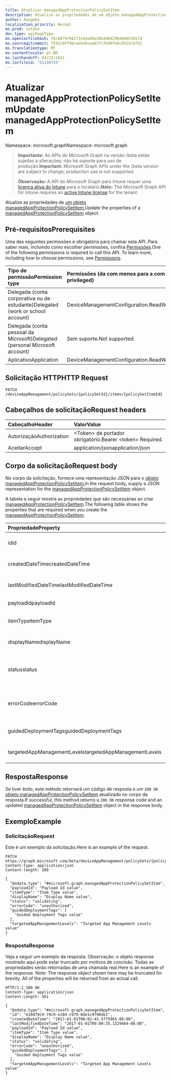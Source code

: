 ```yaml
---
title: Atualizar managedAppProtectionPolicySetItem
description: Atualize as propriedades de um objeto managedAppProtectionPolicySetItem.
author: dougeby
localization_priority: Normal
ms.prod: intune
doc_type: apiPageType
ms.openlocfilehash: f8c8879794273c8da09a38b4d64298498852657d
ms.sourcegitcommit: f592c9ff96ceeb40caa67fcfe90fe6c8525cb7d2
ms.translationtype: MT
ms.contentlocale: pt-BR
ms.lasthandoff: 03/23/2021
ms.locfileid: "51134715"
---
```

# <a name="update-managedappprotectionpolicysetitem"></a><span data-ttu-id="a2ea8-103">Atualizar managedAppProtectionPolicySetItem</span><span class="sxs-lookup"><span data-stu-id="a2ea8-103">Update managedAppProtectionPolicySetItem</span></span>

<span data-ttu-id="a2ea8-104">Namespace: microsoft.graph</span><span class="sxs-lookup"><span data-stu-id="a2ea8-104">Namespace: microsoft.graph</span></span>

> <span data-ttu-id="a2ea8-105">**Importante:** As APIs do Microsoft Graph na versão /beta estão sujeitas a alterações; não há suporte para uso de produção.</span><span class="sxs-lookup"><span data-stu-id="a2ea8-105">**Important:** Microsoft Graph APIs under the /beta version are subject to change; production use is not supported.</span></span>

> <span data-ttu-id="a2ea8-106">**Observação:** A API do Microsoft Graph para Intune requer uma [licença ativa do Intune](https://go.microsoft.com/fwlink/?linkid=839381) para o locatário.</span><span class="sxs-lookup"><span data-stu-id="a2ea8-106">**Note:** The Microsoft Graph API for Intune requires an [active Intune license](https://go.microsoft.com/fwlink/?linkid=839381) for the tenant.</span></span>

<span data-ttu-id="a2ea8-107">Atualize as propriedades de [um objeto managedAppProtectionPolicySetItem.](../resources/intune-policyset-managedappprotectionpolicysetitem.md)</span><span class="sxs-lookup"><span data-stu-id="a2ea8-107">Update the properties of a [managedAppProtectionPolicySetItem](../resources/intune-policyset-managedappprotectionpolicysetitem.md) object.</span></span>

## <a name="prerequisites"></a><span data-ttu-id="a2ea8-108">Pré-requisitos</span><span class="sxs-lookup"><span data-stu-id="a2ea8-108">Prerequisites</span></span>
<span data-ttu-id="a2ea8-p101">Uma das seguintes permissões é obrigatória para chamar esta API. Para saber mais, incluindo como escolher permissões, confira [Permissões](/graph/permissions-reference).</span><span class="sxs-lookup"><span data-stu-id="a2ea8-p101">One of the following permissions is required to call this API. To learn more, including how to choose permissions, see [Permissions](/graph/permissions-reference).</span></span>

|<span data-ttu-id="a2ea8-111">Tipo de permissão</span><span class="sxs-lookup"><span data-stu-id="a2ea8-111">Permission type</span></span>|<span data-ttu-id="a2ea8-112">Permissões (da com menos para a com mais privilégios)</span><span class="sxs-lookup"><span data-stu-id="a2ea8-112">Permissions (from least to most privileged)</span></span>|
|:---|:---|
|<span data-ttu-id="a2ea8-113">Delegada (conta corporativa ou de estudante)</span><span class="sxs-lookup"><span data-stu-id="a2ea8-113">Delegated (work or school account)</span></span>|<span data-ttu-id="a2ea8-114">DeviceManagementConfiguration.ReadWrite.All</span><span class="sxs-lookup"><span data-stu-id="a2ea8-114">DeviceManagementConfiguration.ReadWrite.All</span></span>|
|<span data-ttu-id="a2ea8-115">Delegada (conta pessoal da Microsoft)</span><span class="sxs-lookup"><span data-stu-id="a2ea8-115">Delegated (personal Microsoft account)</span></span>|<span data-ttu-id="a2ea8-116">Sem suporte.</span><span class="sxs-lookup"><span data-stu-id="a2ea8-116">Not supported.</span></span>|
|<span data-ttu-id="a2ea8-117">Aplicativo</span><span class="sxs-lookup"><span data-stu-id="a2ea8-117">Application</span></span>|<span data-ttu-id="a2ea8-118">DeviceManagementConfiguration.ReadWrite.All</span><span class="sxs-lookup"><span data-stu-id="a2ea8-118">DeviceManagementConfiguration.ReadWrite.All</span></span>|

## <a name="http-request"></a><span data-ttu-id="a2ea8-119">Solicitação HTTP</span><span class="sxs-lookup"><span data-stu-id="a2ea8-119">HTTP Request</span></span>
<!-- {
  "blockType": "ignored"
}
-->
``` http
PATCH /deviceAppManagement/policySets/{policySetId}/items/{policySetItemId}
```

## <a name="request-headers"></a><span data-ttu-id="a2ea8-120">Cabeçalhos de solicitação</span><span class="sxs-lookup"><span data-stu-id="a2ea8-120">Request headers</span></span>
|<span data-ttu-id="a2ea8-121">Cabeçalho</span><span class="sxs-lookup"><span data-stu-id="a2ea8-121">Header</span></span>|<span data-ttu-id="a2ea8-122">Valor</span><span class="sxs-lookup"><span data-stu-id="a2ea8-122">Value</span></span>|
|:---|:---|
|<span data-ttu-id="a2ea8-123">Autorização</span><span class="sxs-lookup"><span data-stu-id="a2ea8-123">Authorization</span></span>|<span data-ttu-id="a2ea8-124">&lt;Token&gt; de portador obrigatório.</span><span class="sxs-lookup"><span data-stu-id="a2ea8-124">Bearer &lt;token&gt; Required.</span></span>|
|<span data-ttu-id="a2ea8-125">Aceitar</span><span class="sxs-lookup"><span data-stu-id="a2ea8-125">Accept</span></span>|<span data-ttu-id="a2ea8-126">application/json</span><span class="sxs-lookup"><span data-stu-id="a2ea8-126">application/json</span></span>|

## <a name="request-body"></a><span data-ttu-id="a2ea8-127">Corpo da solicitação</span><span class="sxs-lookup"><span data-stu-id="a2ea8-127">Request body</span></span>
<span data-ttu-id="a2ea8-128">No corpo da solicitação, fornece uma representação JSON para o [objeto managedAppProtectionPolicySetItem.](../resources/intune-policyset-managedappprotectionpolicysetitem.md)</span><span class="sxs-lookup"><span data-stu-id="a2ea8-128">In the request body, supply a JSON representation for the [managedAppProtectionPolicySetItem](../resources/intune-policyset-managedappprotectionpolicysetitem.md) object.</span></span>

<span data-ttu-id="a2ea8-129">A tabela a seguir mostra as propriedades que são necessárias ao criar [managedAppProtectionPolicySetItem](../resources/intune-policyset-managedappprotectionpolicysetitem.md).</span><span class="sxs-lookup"><span data-stu-id="a2ea8-129">The following table shows the properties that are required when you create the [managedAppProtectionPolicySetItem](../resources/intune-policyset-managedappprotectionpolicysetitem.md).</span></span>

|<span data-ttu-id="a2ea8-130">Propriedade</span><span class="sxs-lookup"><span data-stu-id="a2ea8-130">Property</span></span>|<span data-ttu-id="a2ea8-131">Tipo</span><span class="sxs-lookup"><span data-stu-id="a2ea8-131">Type</span></span>|<span data-ttu-id="a2ea8-132">Descrição</span><span class="sxs-lookup"><span data-stu-id="a2ea8-132">Description</span></span>|
|:---|:---|:---|
|<span data-ttu-id="a2ea8-133">id</span><span class="sxs-lookup"><span data-stu-id="a2ea8-133">id</span></span>|<span data-ttu-id="a2ea8-134">Cadeia de caracteres</span><span class="sxs-lookup"><span data-stu-id="a2ea8-134">String</span></span>|<span data-ttu-id="a2ea8-135">Chave do MobileAppPolicySetItem.</span><span class="sxs-lookup"><span data-stu-id="a2ea8-135">Key of the MobileAppPolicySetItem.</span></span> <span data-ttu-id="a2ea8-136">Herdado de [policySetItem](../resources/intune-policyset-policysetitem.md)</span><span class="sxs-lookup"><span data-stu-id="a2ea8-136">Inherited from [policySetItem](../resources/intune-policyset-policysetitem.md)</span></span>|
|<span data-ttu-id="a2ea8-137">createdDateTime</span><span class="sxs-lookup"><span data-stu-id="a2ea8-137">createdDateTime</span></span>|<span data-ttu-id="a2ea8-138">DateTimeOffset</span><span class="sxs-lookup"><span data-stu-id="a2ea8-138">DateTimeOffset</span></span>|<span data-ttu-id="a2ea8-139">Hora de criação do PolicySetItem.</span><span class="sxs-lookup"><span data-stu-id="a2ea8-139">Creation time of the PolicySetItem.</span></span> <span data-ttu-id="a2ea8-140">Herdado de [policySetItem](../resources/intune-policyset-policysetitem.md)</span><span class="sxs-lookup"><span data-stu-id="a2ea8-140">Inherited from [policySetItem](../resources/intune-policyset-policysetitem.md)</span></span>|
|<span data-ttu-id="a2ea8-141">lastModifiedDateTime</span><span class="sxs-lookup"><span data-stu-id="a2ea8-141">lastModifiedDateTime</span></span>|<span data-ttu-id="a2ea8-142">DateTimeOffset</span><span class="sxs-lookup"><span data-stu-id="a2ea8-142">DateTimeOffset</span></span>|<span data-ttu-id="a2ea8-143">Última hora modificada do PolicySetItem.</span><span class="sxs-lookup"><span data-stu-id="a2ea8-143">Last modified time of the PolicySetItem.</span></span> <span data-ttu-id="a2ea8-144">Herdado de [policySetItem](../resources/intune-policyset-policysetitem.md)</span><span class="sxs-lookup"><span data-stu-id="a2ea8-144">Inherited from [policySetItem](../resources/intune-policyset-policysetitem.md)</span></span>|
|<span data-ttu-id="a2ea8-145">payloadId</span><span class="sxs-lookup"><span data-stu-id="a2ea8-145">payloadId</span></span>|<span data-ttu-id="a2ea8-146">Cadeia de caracteres</span><span class="sxs-lookup"><span data-stu-id="a2ea8-146">String</span></span>|<span data-ttu-id="a2ea8-147">PayloadId do PolicySetItem.</span><span class="sxs-lookup"><span data-stu-id="a2ea8-147">PayloadId of the PolicySetItem.</span></span> <span data-ttu-id="a2ea8-148">Herdado de [policySetItem](../resources/intune-policyset-policysetitem.md)</span><span class="sxs-lookup"><span data-stu-id="a2ea8-148">Inherited from [policySetItem](../resources/intune-policyset-policysetitem.md)</span></span>|
|<span data-ttu-id="a2ea8-149">itemType</span><span class="sxs-lookup"><span data-stu-id="a2ea8-149">itemType</span></span>|<span data-ttu-id="a2ea8-150">Cadeia de caracteres</span><span class="sxs-lookup"><span data-stu-id="a2ea8-150">String</span></span>|<span data-ttu-id="a2ea8-151">policySetType do PolicySetItem.</span><span class="sxs-lookup"><span data-stu-id="a2ea8-151">policySetType of the PolicySetItem.</span></span> <span data-ttu-id="a2ea8-152">Herdado de [policySetItem](../resources/intune-policyset-policysetitem.md)</span><span class="sxs-lookup"><span data-stu-id="a2ea8-152">Inherited from [policySetItem](../resources/intune-policyset-policysetitem.md)</span></span>|
|<span data-ttu-id="a2ea8-153">displayName</span><span class="sxs-lookup"><span data-stu-id="a2ea8-153">displayName</span></span>|<span data-ttu-id="a2ea8-154">Cadeia de caracteres</span><span class="sxs-lookup"><span data-stu-id="a2ea8-154">String</span></span>|<span data-ttu-id="a2ea8-155">DisplayName do PolicySetItem.</span><span class="sxs-lookup"><span data-stu-id="a2ea8-155">DisplayName of the PolicySetItem.</span></span> <span data-ttu-id="a2ea8-156">Herdado de [policySetItem](../resources/intune-policyset-policysetitem.md)</span><span class="sxs-lookup"><span data-stu-id="a2ea8-156">Inherited from [policySetItem](../resources/intune-policyset-policysetitem.md)</span></span>|
|<span data-ttu-id="a2ea8-157">status</span><span class="sxs-lookup"><span data-stu-id="a2ea8-157">status</span></span>|[<span data-ttu-id="a2ea8-158">policySetStatus</span><span class="sxs-lookup"><span data-stu-id="a2ea8-158">policySetStatus</span></span>](../resources/intune-policyset-policysetstatus.md)|<span data-ttu-id="a2ea8-159">Status do PolicySetItem.</span><span class="sxs-lookup"><span data-stu-id="a2ea8-159">Status of the PolicySetItem.</span></span> <span data-ttu-id="a2ea8-160">Herdado [de policySetItem](../resources/intune-policyset-policysetitem.md).</span><span class="sxs-lookup"><span data-stu-id="a2ea8-160">Inherited from [policySetItem](../resources/intune-policyset-policysetitem.md).</span></span> <span data-ttu-id="a2ea8-161">Os valores possíveis são: `unknown`, `validating`, `partialSuccess`, `success`, `error`, `notAssigned`.</span><span class="sxs-lookup"><span data-stu-id="a2ea8-161">Possible values are: `unknown`, `validating`, `partialSuccess`, `success`, `error`, `notAssigned`.</span></span>|
|<span data-ttu-id="a2ea8-162">errorCode</span><span class="sxs-lookup"><span data-stu-id="a2ea8-162">errorCode</span></span>|[<span data-ttu-id="a2ea8-163">errorCode</span><span class="sxs-lookup"><span data-stu-id="a2ea8-163">errorCode</span></span>](../resources/intune-policyset-errorcode.md)|<span data-ttu-id="a2ea8-164">Código de erro se ocorrer algum.</span><span class="sxs-lookup"><span data-stu-id="a2ea8-164">Error code if any occured.</span></span> <span data-ttu-id="a2ea8-165">Herdado [de policySetItem](../resources/intune-policyset-policysetitem.md).</span><span class="sxs-lookup"><span data-stu-id="a2ea8-165">Inherited from [policySetItem](../resources/intune-policyset-policysetitem.md).</span></span> <span data-ttu-id="a2ea8-166">Os valores possíveis são: `noError`, `unauthorized`, `notFound`, `deleted`.</span><span class="sxs-lookup"><span data-stu-id="a2ea8-166">Possible values are: `noError`, `unauthorized`, `notFound`, `deleted`.</span></span>|
|<span data-ttu-id="a2ea8-167">guidedDeploymentTags</span><span class="sxs-lookup"><span data-stu-id="a2ea8-167">guidedDeploymentTags</span></span>|<span data-ttu-id="a2ea8-168">Coleção de cadeias de caracteres</span><span class="sxs-lookup"><span data-stu-id="a2ea8-168">String collection</span></span>|<span data-ttu-id="a2ea8-169">Marcas da implantação guiada Herdadas [de policySetItem](../resources/intune-policyset-policysetitem.md)</span><span class="sxs-lookup"><span data-stu-id="a2ea8-169">Tags of the guided deployment Inherited from [policySetItem](../resources/intune-policyset-policysetitem.md)</span></span>|
|<span data-ttu-id="a2ea8-170">targetedAppManagementLevels</span><span class="sxs-lookup"><span data-stu-id="a2ea8-170">targetedAppManagementLevels</span></span>|<span data-ttu-id="a2ea8-171">Cadeia de caracteres</span><span class="sxs-lookup"><span data-stu-id="a2ea8-171">String</span></span>|<span data-ttu-id="a2ea8-172">TargetedAppManagementLevels do ManagedAppPolicySetItem.</span><span class="sxs-lookup"><span data-stu-id="a2ea8-172">TargetedAppManagementLevels of the ManagedAppPolicySetItem.</span></span>|



## <a name="response"></a><span data-ttu-id="a2ea8-173">Resposta</span><span class="sxs-lookup"><span data-stu-id="a2ea8-173">Response</span></span>
<span data-ttu-id="a2ea8-174">Se tiver êxito, este método retornará um código de resposta e um `200 OK` [objeto managedAppProtectionPolicySetItem](../resources/intune-policyset-managedappprotectionpolicysetitem.md) atualizado no corpo da resposta.</span><span class="sxs-lookup"><span data-stu-id="a2ea8-174">If successful, this method returns a `200 OK` response code and an updated [managedAppProtectionPolicySetItem](../resources/intune-policyset-managedappprotectionpolicysetitem.md) object in the response body.</span></span>

## <a name="example"></a><span data-ttu-id="a2ea8-175">Exemplo</span><span class="sxs-lookup"><span data-stu-id="a2ea8-175">Example</span></span>

### <a name="request"></a><span data-ttu-id="a2ea8-176">Solicitação</span><span class="sxs-lookup"><span data-stu-id="a2ea8-176">Request</span></span>
<span data-ttu-id="a2ea8-177">Este é um exemplo da solicitação.</span><span class="sxs-lookup"><span data-stu-id="a2ea8-177">Here is an example of the request.</span></span>
``` http
PATCH https://graph.microsoft.com/beta/deviceAppManagement/policySets/{policySetId}/items/{policySetItemId}
Content-type: application/json
Content-length: 389

{
  "@odata.type": "#microsoft.graph.managedAppProtectionPolicySetItem",
  "payloadId": "Payload Id value",
  "itemType": "Item Type value",
  "displayName": "Display Name value",
  "status": "validating",
  "errorCode": "unauthorized",
  "guidedDeploymentTags": [
    "Guided Deployment Tags value"
  ],
  "targetedAppManagementLevels": "Targeted App Management Levels value"
}
```

### <a name="response"></a><span data-ttu-id="a2ea8-178">Resposta</span><span class="sxs-lookup"><span data-stu-id="a2ea8-178">Response</span></span>
<span data-ttu-id="a2ea8-p110">Veja a seguir um exemplo da resposta. Observação: o objeto response mostrado aqui pode estar truncado por motivos de concisão. Todas as propriedades serão retornadas de uma chamada real.</span><span class="sxs-lookup"><span data-stu-id="a2ea8-p110">Here is an example of the response. Note: The response object shown here may be truncated for brevity. All of the properties will be returned from an actual call.</span></span>
``` http
HTTP/1.1 200 OK
Content-Type: application/json
Content-Length: 561

{
  "@odata.type": "#microsoft.graph.managedAppProtectionPolicySetItem",
  "id": "e10d79c9-79c9-e10d-c979-0de1c9790de1",
  "createdDateTime": "2017-01-01T00:02:43.5775965-08:00",
  "lastModifiedDateTime": "2017-01-01T00:00:35.1329464-08:00",
  "payloadId": "Payload Id value",
  "itemType": "Item Type value",
  "displayName": "Display Name value",
  "status": "validating",
  "errorCode": "unauthorized",
  "guidedDeploymentTags": [
    "Guided Deployment Tags value"
  ],
  "targetedAppManagementLevels": "Targeted App Management Levels value"
}
```




